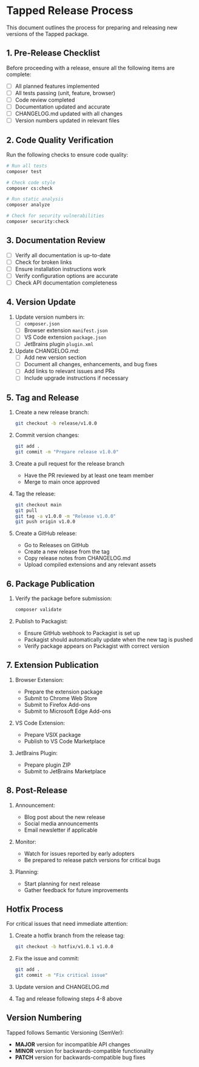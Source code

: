 # Tapped Release Process

This document outlines the process for preparing and releasing new versions of the Tapped package.

## 1. Pre-Release Checklist

Before proceeding with a release, ensure all the following items are complete:

- [ ] All planned features implemented
- [ ] All tests passing (unit, feature, browser)
- [ ] Code review completed
- [ ] Documentation updated and accurate
- [ ] CHANGELOG.md updated with all changes
- [ ] Version numbers updated in relevant files

## 2. Code Quality Verification

Run the following checks to ensure code quality:

```bash
# Run all tests
composer test

# Check code style
composer cs:check

# Run static analysis
composer analyze

# Check for security vulnerabilities
composer security:check
```

## 3. Documentation Review

- [ ] Verify all documentation is up-to-date
- [ ] Check for broken links
- [ ] Ensure installation instructions work
- [ ] Verify configuration options are accurate
- [ ] Check API documentation completeness

## 4. Version Update

1. Update version numbers in:
   - [ ] `composer.json`
   - [ ] Browser extension `manifest.json`
   - [ ] VS Code extension `package.json`
   - [ ] JetBrains plugin `plugin.xml`

2. Update CHANGELOG.md:
   - [ ] Add new version section
   - [ ] Document all changes, enhancements, and bug fixes
   - [ ] Add links to relevant issues and PRs
   - [ ] Include upgrade instructions if necessary

## 5. Tag and Release

1. Create a new release branch:
   ```bash
   git checkout -b release/v1.0.0
   ```

2. Commit version changes:
   ```bash
   git add .
   git commit -m "Prepare release v1.0.0"
   ```

3. Create a pull request for the release branch
   - Have the PR reviewed by at least one team member
   - Merge to main once approved

4. Tag the release:
   ```bash
   git checkout main
   git pull
   git tag -a v1.0.0 -m "Release v1.0.0"
   git push origin v1.0.0
   ```

5. Create a GitHub release:
   - Go to Releases on GitHub
   - Create a new release from the tag
   - Copy release notes from CHANGELOG.md
   - Upload compiled extensions and any relevant assets

## 6. Package Publication

1. Verify the package before submission:
   ```bash
   composer validate
   ```

2. Publish to Packagist:
   - Ensure GitHub webhook to Packagist is set up
   - Packagist should automatically update when the new tag is pushed
   - Verify package appears on Packagist with correct version

## 7. Extension Publication

1. Browser Extension:
   - Prepare the extension package
   - Submit to Chrome Web Store
   - Submit to Firefox Add-ons
   - Submit to Microsoft Edge Add-ons

2. VS Code Extension:
   - Prepare VSIX package
   - Publish to VS Code Marketplace

3. JetBrains Plugin:
   - Prepare plugin ZIP
   - Submit to JetBrains Marketplace

## 8. Post-Release

1. Announcement:
   - Blog post about the new release
   - Social media announcements
   - Email newsletter if applicable

2. Monitor:
   - Watch for issues reported by early adopters
   - Be prepared to release patch versions for critical bugs

3. Planning:
   - Start planning for next release
   - Gather feedback for future improvements

## Hotfix Process

For critical issues that need immediate attention:

1. Create a hotfix branch from the release tag:
   ```bash
   git checkout -b hotfix/v1.0.1 v1.0.0
   ```

2. Fix the issue and commit:
   ```bash
   git add .
   git commit -m "Fix critical issue"
   ```

3. Update version and CHANGELOG.md
   
4. Tag and release following steps 4-8 above

## Version Numbering

Tapped follows Semantic Versioning (SemVer):

- **MAJOR** version for incompatible API changes
- **MINOR** version for backwards-compatible functionality
- **PATCH** version for backwards-compatible bug fixes
